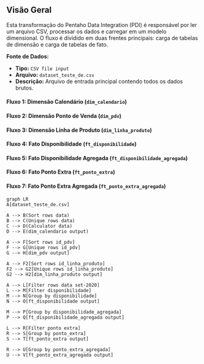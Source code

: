 
## Visão Geral

Esta transformação do Pentaho Data Integration (PDI) é responsável por ler um arquivo CSV, processar os dados e carregar em um modelo dimensional.
O fluxo é dividido em duas frentes principais: carga de tabelas de dimensão e carga de tabelas de fato.

**Fonte de Dados:**
* **Tipo:** `CSV file input`
* **Arquivo:** `dataset_teste_de.csv`
* **Descrição:** Arquivo de entrada principal contendo todos os dados brutos.

#### Fluxo 1: Dimensão Calendário (`dim_calendario`)

#### Fluxo 2: Dimensão Ponto de Venda (`dim_pdv`)

#### Fluxo 3: Dimensão Linha de Produto (`dim_linha_produto`)

#### Fluxo 4: Fato Disponibilidade (`ft_disponibilidade`)

#### Fluxo 5: Fato Disponibilidade Agregada (`ft_disponibilidade_agregada`)

#### Fluxo 6: Fato Ponto Extra (`ft_ponto_extra`)

#### Fluxo 7: Fato Ponto Extra Agregada (`ft_ponto_extra_agregada`)

```mermaid
graph LR
A[dataset_teste_de.csv]

A --> B(Sort rows data)
B --> C(Unique rows data)
C --> D(Calculator data)
D --> E(dim_calendario output)

A --> F[Sort rows id_pdv]
F --> G[Unique rows id_pdv]
G --> H[dim_pdv output]

A --> F2[Sort rows id_linha_produto]
F2 --> G2[Unique rows id_linha_produto]
G2 --> H2[dim_linha_produto output]

A --> L[Filter rows data set-2020]
L --> M[Filter disponibilidade]
M --> N[Group by disponibilidade]
N --> O[ft_disponibilidade output]

M --> P[Group by disponibilidade_agregada]
P --> Q[ft_disponibilidade_agregada output]

L --> R[Filter ponto extra]
R --> S[Group by ponto_extra]
S --> T[ft_ponto_extra output]

R --> U[Group by ponto_extra_agregada]
U --> V[ft_ponto_extra_agregada output]
```
